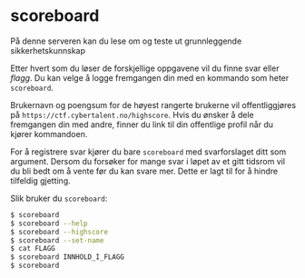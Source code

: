# scoreboard

På denne serveren kan du lese om og teste ut grunnleggende sikkerhetskunnskap

Etter hvert som du løser de forskjellige oppgavene vil du finne svar eller *flagg*. Du kan velge å logge fremgangen din med en kommando som heter `scoreboard`.

Brukernavn og poengsum for de høyest rangerte brukerne vil offentliggjøres på `https://ctf.cybertalent.no/highscore`. Hvis du ønsker å dele fremgangen din med andre, finner du link til din offentlige profil når du kjører kommandoen.

For å registrere svar kjører du bare `scoreboard` med svarforslaget ditt som argument. Dersom du forsøker for mange svar i løpet av et gitt tidsrom vil du bli bedt om å vente før du kan svare mer. Dette er lagt til for å hindre tilfeldig gjetting.

Slik bruker du `scoreboard`:

```sh
$ scoreboard
$ scoreboard --help
$ scoreboard --highscore
$ scoreboard --set-name
$ cat FLAGG
$ scoreboard INNHOLD_I_FLAGG
$ scoreboard
```
